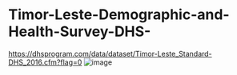 # Timor-Leste-Demographic-and-Health-Survey-DHS-
https://dhsprogram.com/data/dataset/Timor-Leste_Standard-DHS_2016.cfm?flag=0 ![image](https://github.com/user-attachments/assets/4740c858-9d71-408c-9c7d-c42f526cf1b6)
